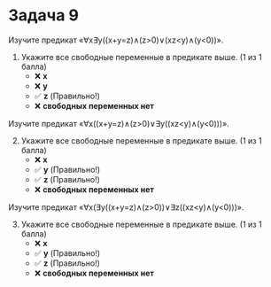 # Задача 9

Изучите предикат «∀x∃y((x+y=z)∧(z>0)∨(xz<y)∧(y<0))».

1.  Укажите все свободные переменные в предикате выше. (1 из 1 балла)
    * ❌ **x**
    * ❌ **y**
    * ✅ **z** (Правильно!)
    * ❌ **свободных переменных нет**


Изучите предикат «∀x((x+y=z)∧(z>0)∨∃y((xz<y)∧(y<0)))».

2. Укажите все свободные переменные в предикате выше. (1 из 1 балла)
   * ❌ **x**
   * ✅ **y** (Правильно!)
   * ✅ **z** (Правильно!)
   * ❌ **свободных переменных нет**


Изучите предикат «∀x(∃y((x+y=z)∧(z>0))∨∃z((xz<y)∧(y<0)))».

3. Укажите все свободные переменные в предикате выше. (1 из 1 балла)
   * ❌ **x**
   * ✅ **y** (Правильно!)
   * ✅ **z** (Правильно!)
   * ❌ **свободных переменных нет**
